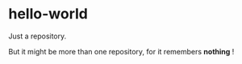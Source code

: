 # hello-world
Just a repository.

But it might be more than one repository, for it remembers __nothing__ !
